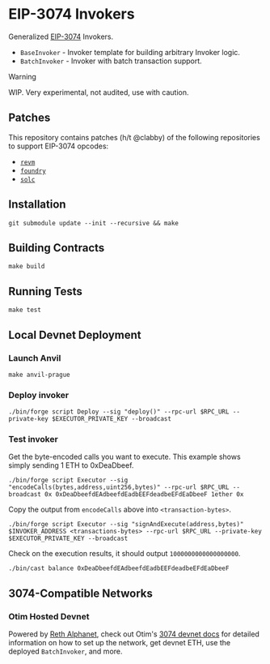 # EIP-3074 Invokers

Generalized [EIP-3074](https://eips.ethereum.org/EIPS/eip-3074) Invokers. 

- `BaseInvoker` - Invoker template for building arbitrary Invoker logic.
- `BatchInvoker` - Invoker with batch transaction support.

> [!WARNING] 
> WIP. Very experimental, not audited, use with caution.

## Patches

This repository contains patches (h/t @clabby) of the following repositories to support EIP-3074 opcodes:

- [`revm`](https://github.com/wevm/revm/tree/jxom/eip-3074)
- [`foundry`](https://github.com/wevm/foundry/tree/jxom/eip-3074)
- [`solc`](https://github.com/clabby/solidity/tree/cl/eip-3074)

## Installation

```
git submodule update --init --recursive && make
```

## Building Contracts

```
make build
```

## Running Tests

```
make test
```

## Local Devnet Deployment

### Launch Anvil

```
make anvil-prague
```

### Deploy invoker
```
./bin/forge script Deploy --sig "deploy()" --rpc-url $RPC_URL --private-key $EXECUTOR_PRIVATE_KEY --broadcast
```

### Test invoker
Get the byte-encoded calls you want to execute. This example shows simply sending 1 ETH to 0xDeaDbeef.
```
./bin/forge script Executor --sig "encodeCalls(bytes,address,uint256,bytes)" --rpc-url $RPC_URL --broadcast 0x 0xDeaDbeefdEAdbeefdEadbEEFdeadbeEFdEaDbeeF 1ether 0x
```

Copy the output from `encodeCalls` above into `<transaction-bytes>`.
```
./bin/forge script Executor --sig "signAndExecute(address,bytes)" $INVOKER_ADDRESS <transactions-bytes> --rpc-url $RPC_URL --private-key $EXECUTOR_PRIVATE_KEY --broadcast
```

Check on the execution results, it should output `1000000000000000000`.
```
./bin/cast balance 0xDeaDbeefdEAdbeefdEadbEEFdeadbeEFdEaDbeeF
```

## 3074-Compatible Networks

### Otim Hosted Devnet

Powered by [Reth Alphanet](https://github.com/paradigmxyz/alphanet), check out Otim's [3074 devnet docs](https://docs.otim.xyz) for detailed information on how to set up the network, get devnet ETH, use the deployed `BatchInvoker`, and more.

